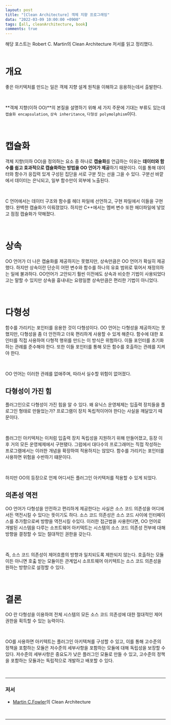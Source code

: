 ```yaml
---
layout: post
title: "[Clean Architecture] 객제 지향 프로그래밍"
data: "2022-03-09 10:00:00 +0900"
tags: [all, cleanArchitecture, book]
comments: true
---
```


해당 포스트는 Robert C. Martin의 Clean Architecture 저서를 읽고 정리했다.
<br>
<br>

# 개요

좋은 아키텍처를 만드는 일은 객체 지향 설계 원칙을 이해하고 응용하는데서 출발한다.

<br>

**객체 지향(이하 OO)**의 본질을 설명하기 위해 세 가지 주문에 기대는 부류도 있는데 `캡슐화 encapsulation`, `상속 inheritance`, `다형성 polymolphism`이다.

<br>

# 캡슐화

객체 지향(이하 OO)을 정의하는 요소 중 하나로 **캡슐화**를 언급하는 이유는 **데이터와 함수를 쉽고 효과적으로 캡슐화하는 방법을 OO 언어가 제공**하기 때문이다. 이를 통해 데이터와 함수가 응집력 있게 구성된 집단을 서로 구분 짓는 선을 그을 수 있다. 구분선 바깥에서 데이터는 은닉되고, 일부 함수만이 외부에 노출된다.

<br>

C 언어에서는 데이터 구조와 함수를 헤더 파일에 선언하고, 구현 파일에서 이들을 구현했다. 완벽한 캡슐화가 이뤄졌었다. 하지만 C++에서는 멤버 변수 또한 헤더파일에 넣었고 점점 캡슐화가 약해졌다.

<br>

# 상속

OO 언어가 더 나은 캡슐화를 제공하지는 못했지만, 상속만큼은 OO 언어가 확실히 제공했다. 하지만 상속이란 단순히 어떤 변수와 함수를 하나의 유효 범위로 묶어서 재정의하는 일에 불과하다. OO언어가 고안되기 훨씬 이전에도 상속과 비슷한 기법이 사용되었다고는 말할 수 있지만 상속을 흉내내는 요령일뿐 상속만큼은 편리한 기법이 아니었다.

<br>

# 다형성

함수를 가리키는 포인터를 응용한 것이 다형성이다. OO 언어는 다형성을 제공하지는 못했지만, 다형성을 좀 더 안전하고 더욱 편리하게 사용할 수 있게 해준다. 함수에 대한 포인터를 직접 사용하여 다형적 행위를 만드는 이 방식은 위험하다. 이들 포인터를 초기화하는 관례를 준수해야 한다. 또한 이들 포인터를 통해 모든 함수를 호출하는 관례를 지켜야 한다.

<br>

OO 언어는 이러한 관례를 없애주며, 따라서 실수할 위험이 없어졌다.

## 다형성이 가진 힘

플러그인으로 다형성이 가진 힘을 알 수 있다. 왜 유닉스 운영체제는 입출력 장치들을 플로그인 형태로 만들었는가? 프로그램이 장치 독립적이어야 한다는 사실을 깨달았기 때문이다.

<br>

플러그인 아키텍처는 이처럼 입출력 장치 독립성을 지원하기 위해 만들어졌고, 등장 이후 거의 모든 운영체제에서 구현됐다. 그럼에서 대다수의 프로그래머는 직접 작성하는 프로그램에서는 이러한 개념을 확장하여 적용하지는 않았다. 함수를 가리키는 포인터를 사용하면 위험을 수반하기 떄문이다.

<br>

하지만 OO의 등장으로 언제 어디서든 플러그인 아키텍처를 적용할 수 있게 되었다.

## 의존성 역전

OO 언어가 다형성을 안전하고 편리하게 제공한다는 사실은 소스 코드 의존성을 어디에서든 역전시킬 수 있다는 뜻이기도 하다. 소스 코드 의존성은 소스 코드 사이에 인터페이스를 추가함으로써 방향을 역전시킬 수있다. 이러한 접근법을 사용한다면, OO 언어로 개발된 시스템을 다루는 소프트웨어 아키텍트는 시스템의 소스 코드 의존성 전부에 대해 방향을 결정할 수 있는 절대적인 권한을 갖는다.

<br>

즉, 소스 코드 의존성이 제어흐름의 방향과 일치되도록 제한되지 않는다. 호출하는 모듈이든 아니면 호춟 받는 모듈이든 관계업시 소프트웨어 아키텍트는 소스 코드 의존성을 원하는 방향으로 설정할 수 있다.

<br>

# 결론

OO 란 다형성을 이용하여 전체 시스템의 모든 소스 코드 의존성에 대한 절대적인 제어 권한을 획득할 수 있는 능력이다.

<br>

OO를 사용하면 아키텍트는 플러그인 아키텍쳐를 구성할 수 있고, 이를 통해 고수준의 정책을 포함하는 모듈은 저수준의 세부사항을 포함하는 모듈에 대해 독립성을 보장할 수 있다. 저수준의 세부사항은 중요도가 낮은 플러그인 모듈로 만들 수 있고, 고수준의 정책을 포함하는 모듈과는 독립적으로 개발하고 배포할 수 있다.

<br>

---

### 저서

- <a href="https://martinfowler.com" target="_blank">Martin C.Fowler</a>의 Clean Architecture

<br>

---
